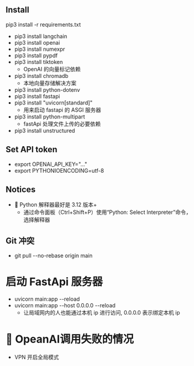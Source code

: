## Install
pip3 install -r requirements.txt
- pip3 install langchain
- pip3 install openai
- pip3 install numexpr
- pip3 install pypdf
- pip3 install tiktoken 
  - OpenAI 的向量标记依赖
- pip3 install chromadb 
  - 本地向量存储解决方案
- pip3 install python-dotenv
- pip3 install fastapi
- pip3 install "uvicorn[standard]"
  - 用来启动 fastapi 的 ASGI 服务器
- pip3 install python-multipart
  - fastApi 处理文件上传的必要依赖
- pip3 install unstructured


## Set API token
- export OPENAI_API_KEY="..."
- export PYTHONIOENCODING=utf-8


## Notices
- 🌟 Python 解释器最好是 3.12 版本+
  - 通过命令面板（Ctrl+Shift+P）使用“Python: Select Interpreter”命令，选择解释器


## Git 冲突
- git pull --no-rebase origin main


# 启动 FastApi 服务器
- uvicorn main:app --reload
- uvicorn main:app --host 0.0.0.0 --reload
  - 让局域网内的人也能通过本机 ip 进行访问, 0.0.0.0 表示绑定本机 ip

# 🌟 OpeanAI调用失败的情况
- VPN 开启全局模式
